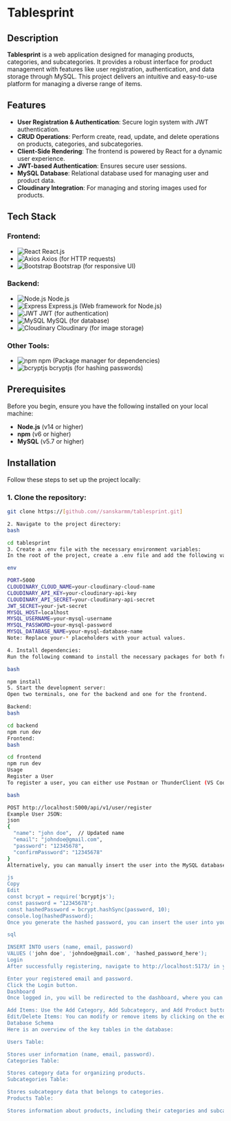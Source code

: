 # Tablesprint

## Description

**Tablesprint** is a web application designed for managing products, categories, and subcategories. It provides a robust interface for product management with features like user registration, authentication, and data storage through MySQL. This project delivers an intuitive and easy-to-use platform for managing a diverse range of items.

## Features

- **User Registration & Authentication**: Secure login system with JWT authentication.
- **CRUD Operations**: Perform create, read, update, and delete operations on products, categories, and subcategories.
- **Client-Side Rendering**: The frontend is powered by React for a dynamic user experience.
- **JWT-based Authentication**: Ensures secure user sessions.
- **MySQL Database**: Relational database used for managing user and product data.
- **Cloudinary Integration**: For managing and storing images used for products.

## Tech Stack

### Frontend:
- ![React](https://img.shields.io/badge/React-16.8+-61DAFB?style=flat&logo=react&logoColor=white) React.js
- ![Axios](https://img.shields.io/badge/Axios-0.21.1-5A29E4?style=flat&logo=axios&logoColor=white) Axios (for HTTP requests)
- ![Bootstrap](https://img.shields.io/badge/Bootstrap-5.0-563D7C?style=flat&logo=bootstrap&logoColor=white) Bootstrap (for responsive UI)

### Backend:
- ![Node.js](https://img.shields.io/badge/Node.js-14.x-339933?style=flat&logo=node.js&logoColor=white) Node.js
- ![Express](https://img.shields.io/badge/Express.js-4.x-000000?style=flat&logo=express&logoColor=white) Express.js (Web framework for Node.js)
- ![JWT](https://img.shields.io/badge/JWT-5.0-000000?style=flat&logo=json-web-tokens&logoColor=white) JWT (for authentication)
- ![MySQL](https://img.shields.io/badge/MySQL-8.0-4479A1?style=flat&logo=mysql&logoColor=white) MySQL (for database)
- ![Cloudinary](https://img.shields.io/badge/Cloudinary-Cloud-2B62B1?style=flat&logo=cloudinary&logoColor=white) Cloudinary (for image storage)

### Other Tools:
- ![npm](https://img.shields.io/badge/npm-7.x-CB3837?style=flat&logo=npm&logoColor=white) npm (Package manager for dependencies)
- ![bcryptjs](https://img.shields.io/badge/bcryptjs-5.0-6638d1?style=flat&logo=bcrypt&logoColor=white) bcryptjs (for hashing passwords)

## Prerequisites

Before you begin, ensure you have the following installed on your local machine:

- **Node.js** (v14 or higher)
- **npm** (v6 or higher)
- **MySQL** (v5.7 or higher)

## Installation

Follow these steps to set up the project locally:

### 1. Clone the repository:
```bash
git clone https://[github.com//sanskarmm/tablesprint.git]

2. Navigate to the project directory:
bash

cd tablesprint
3. Create a .env file with the necessary environment variables:
In the root of the project, create a .env file and add the following variables:

env

PORT=5000
CLOUDINARY_CLOUD_NAME=your-cloudinary-cloud-name
CLOUDINARY_API_KEY=your-cloudinary-api-key
CLOUDINARY_API_SECRET=your-cloudinary-api-secret
JWT_SECRET=your-jwt-secret
MYSQL_HOST=localhost
MYSQL_USERNAME=your-mysql-username
MYSQL_PASSWORD=your-mysql-password
MYSQL_DATABASE_NAME=your-mysql-database-name
Note: Replace your-* placeholders with your actual values.

4. Install dependencies:
Run the following command to install the necessary packages for both frontend and backend:

bash

npm install
5. Start the development server:
Open two terminals, one for the backend and one for the frontend.

Backend:
bash

cd backend
npm run dev
Frontend:
bash

cd frontend
npm run dev
Usage
Register a User
To register a user, you can either use Postman or ThunderClient (VS Code Extension) to send a POST request to:

bash

POST http://localhost:5000/api/v1/user/register
Example User JSON:
json
{
  "name": "john doe",  // Updated name
  "email": "johndoe@gmail.com",
  "password": "12345678",
  "confirmPassword": "12345678"
}
Alternatively, you can manually insert the user into the MySQL database. Here's how you can generate a hashed password using Node.js:

js
Copy
Edit
const bcrypt = require('bcryptjs');
const password = "12345678";
const hashedPassword = bcrypt.hashSync(password, 10);
console.log(hashedPassword);
Once you generate the hashed password, you can insert the user into your database:

sql

INSERT INTO users (name, email, password) 
VALUES ('john doe', 'johndoe@gmail.com', 'hashed_password_here');
Login
After successfully registering, navigate to http://localhost:5173/ in your browser.

Enter your registered email and password.
Click the Login button.
Dashboard
Once logged in, you will be redirected to the dashboard, where you can perform actions on products, categories, and subcategories.

Add Items: Use the Add Category, Add Subcategory, and Add Product buttons in their respective sections.
Edit/Delete Items: You can modify or remove items by clicking on the edit or delete icons in the action column.
Database Schema
Here is an overview of the key tables in the database:

Users Table:

Stores user information (name, email, password).
Categories Table:

Stores category data for organizing products.
Subcategories Table:

Stores subcategory data that belongs to categories.
Products Table:

Stores information about products, including their categories and subcategories.

